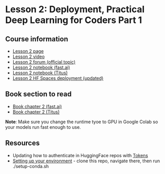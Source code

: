 # Lesson 2: Deployment, Practical Deep Learning for Coders Part 1

## Course information
- [Lesson 2 page](https://course.fast.ai/Lessons/lesson2.html)
- [Lesson 2 video](https://www.youtube.com/watch?v=F4tvM4Vb3A0)
- [Lesson 2 forum (official topic)](https://forums.fast.ai/t/lesson-2-official-topic/96033)
- [Lesson 2 notebook (fast.ai)](https://www.kaggle.com/code/jhoward/saving-a-basic-fastai-model)
- [Lesson 2 notebook (Titus)](https://www.kaggle.com/code/alexandertitus/saving-a-basic-fastai-model/edit)
- [Lesson 2 HF Spaces deployment (updated)](https://huggingface.co/spaces/In-Vivo-Group/fastai_gradio_example_updated)

## Book section to read
- [Book chapter 2 (fast.ai)](https://colab.research.google.com/github/fastai/fastbook/blob/master/02_production.ipynb)
- [Book chapter 2 (Titus)](02_production.ipynb)

**Note**: Make sure you change the runtime tyoe to GPU in Google Colab so your models run fast enough to use. 

## Resources
- Updating how to authenticate in HuggingFace repos with [Tokens](https://huggingface.co/blog/password-git-deprecation)
- [Setting up your environment](https://github.com/fastai/fastsetup) - clone this repo, navigate there, then run ./setup-conda.sh
